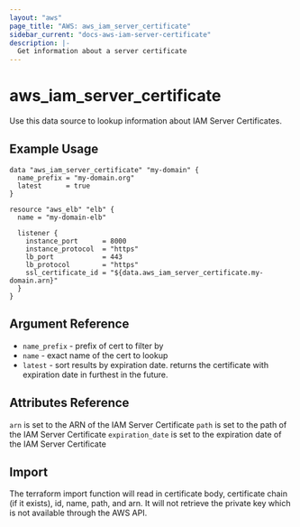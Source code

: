 ```yaml
---
layout: "aws"
page_title: "AWS: aws_iam_server_certificate"
sidebar_current: "docs-aws-iam-server-certificate"
description: |-
  Get information about a server certificate
---
```


# aws_iam_server_certificate

Use this data source to lookup information about IAM Server Certificates.

## Example Usage

```hcl
data "aws_iam_server_certificate" "my-domain" {
  name_prefix = "my-domain.org"
  latest      = true
}

resource "aws_elb" "elb" {
  name = "my-domain-elb"

  listener {
    instance_port      = 8000
    instance_protocol  = "https"
    lb_port            = 443
    lb_protocol        = "https"
    ssl_certificate_id = "${data.aws_iam_server_certificate.my-domain.arn}"
  }
}
```

## Argument Reference

* `name_prefix` - prefix of cert to filter by
* `name` - exact name of the cert to lookup
* `latest` - sort results by expiration date. returns the certificate with expiration date in furthest in the future.

## Attributes Reference

`arn` is set to the ARN of the IAM Server Certificate
`path` is set to the path of the IAM Server Certificate
`expiration_date` is set to the expiration date of the IAM Server Certificate

## Import 

The terraform import function will read in certificate body, certificate chain (if it exists), id, name, path, and arn. 
It will not retrieve the private key which is not available through the AWS API.   

 
